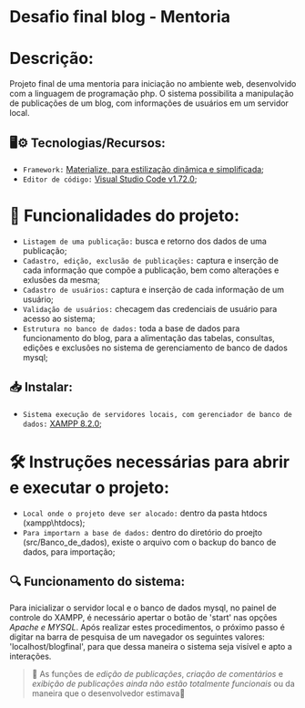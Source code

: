 # Desafio final blog - Mentoria

# Descrição: 
Projeto final de uma mentoria para iniciação no ambiente web, desenvolvido com a linguagem de programação php. O sistema possibilita a manipulação de publicações de um blog, com informações de usuários em um servidor local.

## 🖥️⚙️ Tecnologias/Recursos:
- `Framework:` [Materialize, para estilização dinâmica e simplificada](https://materializecss.com/);
- `Editor de código:` [Visual Studio Code v1.72.0](https://code.visualstudio.com/updates/v1_72);

# :hammer: Funcionalidades do projeto:

- `Listagem de uma publicação:` busca e retorno dos dados de uma publicação;
- `Cadastro, edição, exclusão de publicações:` captura e inserção de cada informação que compõe a publicação, bem como alterações e exlusões da mesma;
- `Cadastro de usuários:` captura e inserção de cada informação de um usuário;
- `Validação de usuários:` checagem das credenciais de usuário para acesso ao sistema;
- `Estrutura no banco de dados:` toda a base de dados para funcionamento do blog, para a alimentação das tabelas, consultas, edições e exclusões no sistema de gerenciamento de banco de dados mysql;

## 📥 Instalar:
- `Sistema execução de servidores locais, com gerenciador de banco de dados:` [XAMPP 8.2.0](https://www.apachefriends.org/pt_br/index.html);

# 🛠️ Instruções necessárias para abrir e executar o projeto:
- `Local onde o projeto deve ser alocado:` dentro da pasta htdocs (xampp\htdocs);
- `Para importarn a base de dados:` dentro do diretório do proejto (src/Banco_de_dados), existe o arquivo com o backup do banco de dados, para importação;

## 🔍 Funcionamento do sistema:
Para inicializar o servidor local e o banco de dados mysql, no painel de controle do XAMPP, é necessário apertar o botão de 'start' nas opções *Apache e MYSQL*. Após realizar estes procedimentos, o próximo passo é digitar na barra de pesquisa de um navegador os seguintes valores: 'localhost/blogfinal', para que dessa maneira o sistema seja visível e apto a interações.

> :construction: As funções de *edição de publicações*, *criação de comentários* e *exibição de publicações ainda não estão totalmente funcionais* ou da maneira que o desenvolvedor estimava:construction:
